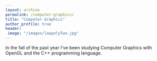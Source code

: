 ```yaml
---
layout: archive
permalink: /computer-graphics/
title: "Computer Graphics"
author_profile: true
header:
 image: "/images/lowpolyTwo.jpg"
---
```


In the fall of the past year I've been studying Computer Graphics with OpenGL and the C++ programming language.



